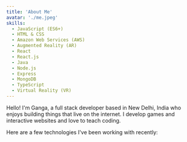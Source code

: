 ```yaml
---
title: 'About Me'
avatar: './me.jpeg'
skills:
  - JavaScript (ES6+)
  - HTML & CSS
  - Amazon Web Services (AWS)
  - Augmented Reality (AR)
  - React
  - React.js
  - Java
  - Node.js
  - Express
  - MongoDB
  - TypeScript
  - Virtual Reality (VR)
---
```


Hello! I'm Ganga, a full stack developer based in New Delhi, India who enjoys building things that live on the internet. I develop games and interactive websites and love to teach coding.

Here are a few technologies I've been working with recently:
